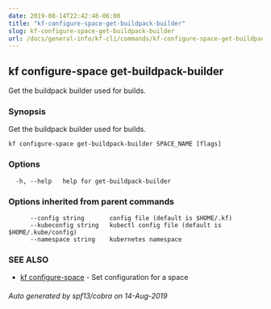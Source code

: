 ```yaml
---
date: 2019-08-14T22:42:48-06:00
title: "kf-configure-space-get-buildpack-builder"
slug: kf-configure-space-get-buildpack-builder
url: /docs/general-info/kf-cli/commands/kf-configure-space-get-buildpack-builder/
---
```

## kf configure-space get-buildpack-builder

Get the buildpack builder used for builds.

### Synopsis

Get the buildpack builder used for builds.

```
kf configure-space get-buildpack-builder SPACE_NAME [flags]
```

### Options

```
  -h, --help   help for get-buildpack-builder
```

### Options inherited from parent commands

```
      --config string       config file (default is $HOME/.kf)
      --kubeconfig string   kubectl config file (default is $HOME/.kube/config)
      --namespace string    kubernetes namespace
```

### SEE ALSO

* [kf configure-space](/docs/general-info/kf-cli/commands/kf-configure-space/)	 - Set configuration for a space

###### Auto generated by spf13/cobra on 14-Aug-2019
